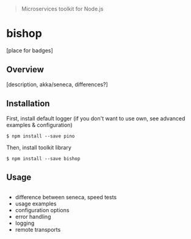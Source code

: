 > Microservices toolkit for Node.js

# bishop
[place for badges]

## Overview
[description, akka/seneca, differences?]

## Installation
First, install default logger (if you don't want to use own, see advanced examples & configuration)
```console
$ npm install --save pino
```
Then, install toolkit library
```console
$ npm install --save bishop
```

## Usage
```javascript
```


- difference between seneca, speed tests
- usage examples
- configuration options
- error handling
- logging
- remote transports
